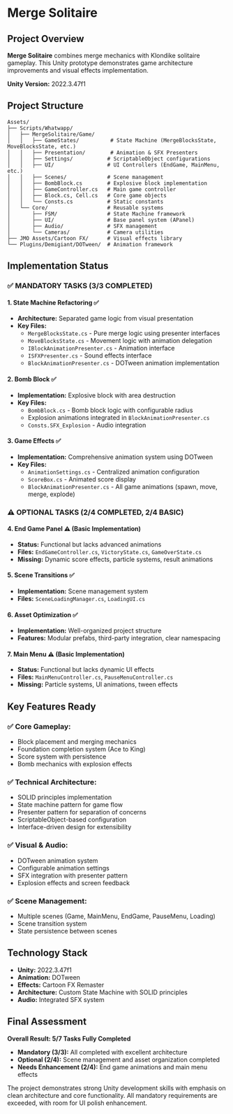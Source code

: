 # Merge Solitaire

## Project Overview

**Merge Solitaire** combines merge mechanics with Klondike solitaire gameplay. This Unity prototype demonstrates game architecture improvements and visual effects implementation.

**Unity Version:** 2022.3.47f1

## Project Structure

```
Assets/
├── Scripts/Whatwapp/
│   ├── MergeSolitaire/Game/
│   │   ├── GameStates/          # State Machine (MergeBlocksState, MoveBlocksState, etc.)
│   │   ├── Presentation/        # Animation & SFX Presenters
│   │   ├── Settings/           # ScriptableObject configurations
│   │   ├── UI/                 # UI Controllers (EndGame, MainMenu, etc.)
│   │   ├── Scenes/             # Scene management
│   │   ├── BombBlock.cs        # Explosive block implementation
│   │   ├── GameController.cs   # Main game controller
│   │   ├── Block.cs, Cell.cs   # Core game objects
│   │   └── Consts.cs           # Static constants
│   └── Core/                   # Reusable systems
│       ├── FSM/                # State Machine framework
│       ├── UI/                 # Base panel system (APanel)
│       ├── Audio/              # SFX management
│       └── Cameras/            # Camera utilities
├── JMO Assets/Cartoon FX/      # Visual effects library
└── Plugins/Demigiant/DOTween/  # Animation framework
```

## Implementation Status

### ✅ **MANDATORY TASKS (3/3 COMPLETED)**

#### 1. State Machine Refactoring ✅
- **Architecture:** Separated game logic from visual presentation
- **Key Files:**
  - `MergeBlocksState.cs` - Pure merge logic using presenter interfaces
  - `MoveBlocksState.cs` - Movement logic with animation delegation
  - `IBlockAnimationPresenter.cs` - Animation interface
  - `ISFXPresenter.cs` - Sound effects interface
  - `BlockAnimationPresenter.cs` - DOTween animation implementation

#### 2. Bomb Block ✅
- **Implementation:** Explosive block with area destruction
- **Key Files:**
  - `BombBlock.cs` - Bomb block logic with configurable radius
  - Explosion animations integrated in `BlockAnimationPresenter.cs`
  - `Consts.SFX_Explosion` - Audio integration

#### 3. Game Effects ✅
- **Implementation:** Comprehensive animation system using DOTween
- **Key Files:**
  - `AnimationSettings.cs` - Centralized animation configuration
  - `ScoreBox.cs` - Animated score display
  - `BlockAnimationPresenter.cs` - All game animations (spawn, move, merge, explode)

### ⚠️ **OPTIONAL TASKS (2/4 COMPLETED, 2/4 BASIC)**

#### 4. End Game Panel ⚠️ (Basic Implementation)
- **Status:** Functional but lacks advanced animations
- **Files:** `EndGameController.cs`, `VictoryState.cs`, `GameOverState.cs`
- **Missing:** Dynamic score effects, particle systems, result animations

#### 5. Scene Transitions ✅
- **Implementation:** Scene management system
- **Files:** `SceneLoadingManager.cs`, `LoadingUI.cs`

#### 6. Asset Optimization ✅
- **Implementation:** Well-organized project structure
- **Features:** Modular prefabs, third-party integration, clear namespacing

#### 7. Main Menu ⚠️ (Basic Implementation)
- **Status:** Functional but lacks dynamic UI effects
- **Files:** `MainMenuController.cs`, `PauseMenuController.cs`
- **Missing:** Particle systems, UI animations, tween effects

## Key Features Ready

### ✅ **Core Gameplay:**
- Block placement and merging mechanics
- Foundation completion system (Ace to King)
- Score system with persistence
- Bomb mechanics with explosion effects

### ✅ **Technical Architecture:**
- SOLID principles implementation
- State machine pattern for game flow
- Presenter pattern for separation of concerns
- ScriptableObject-based configuration
- Interface-driven design for extensibility

### ✅ **Visual & Audio:**
- DOTween animation system
- Configurable animation settings
- SFX integration with presenter pattern
- Explosion effects and screen feedback

### ✅ **Scene Management:**
- Multiple scenes (Game, MainMenu, EndGame, PauseMenu, Loading)
- Scene transition system
- State persistence between scenes

## Technology Stack

- **Unity:** 2022.3.47f1
- **Animation:** DOTween
- **Effects:** Cartoon FX Remaster
- **Architecture:** Custom State Machine with SOLID principles
- **Audio:** Integrated SFX system

## Final Assessment

**Overall Result: 5/7 Tasks Fully Completed**

- **Mandatory (3/3):** All completed with excellent architecture
- **Optional (2/4):** Scene management and asset organization completed
- **Needs Enhancement (2/4):** End game animations and main menu effects

The project demonstrates strong Unity development skills with emphasis on clean architecture and core functionality. All mandatory requirements are exceeded, with room for UI polish enhancement.
